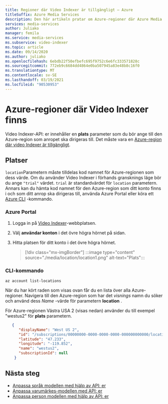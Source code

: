 ```yaml
---
title: Regioner där Video Indexer är tillgängligt – Azure
titleSuffix: Azure Media Services
description: Den här artikeln pratar om Azure-regioner där Azure Media Services Video Indexer är tillgängligt.
services: media-services
author: Juliako
manager: femila
ms.service: media-services
ms.subservice: video-indexer
ms.topic: article
ms.date: 09/14/2020
ms.author: juliako
ms.openlocfilehash: 6ebdb22f50efbefc695f9752c6e6fc333571828c
ms.sourcegitcommit: 772eb9c6684dd4864e0ba507945a83e48b8c16f0
ms.translationtype: MT
ms.contentlocale: sv-SE
ms.lasthandoff: 03/19/2021
ms.locfileid: "90530953"
---
```

# <a name="azure-regions-in-which-video-indexer-exists"></a>Azure-regioner där Video Indexer finns

Video Indexer-API: er innehåller en **plats** parameter som du bör ange till den Azure-region som anropet ska dirigeras till. Det måste vara en [Azure-region där video Indexer är tillgängligt](https://azure.microsoft.com/global-infrastructure/services/?products=cognitive-services&regions=all).

## <a name="locations"></a>Platser

`location`Parametern måste tilldelas kod namnet för Azure-regionen som dess värde. Om du använder Video Indexer i förhands gransknings läge bör du ange `"trial"` värdet. `trial` är standardvärdet för `location` parametern. Annars kan du hämta kod namnet för den Azure-region som ditt konto finns i och som ditt anrop ska dirigeras till, använda Azure Portal eller köra ett [Azure CLI](/cli/azure) -kommando.

### <a name="azure-portal"></a>Azure Portal

1. Logga in på [Video Indexer](https://www.videoindexer.ai/)-webbplatsen.
1. Välj **användar konton** i det övre högra hörnet på sidan.
1. Hitta platsen för ditt konto i det övre högra hörnet.  

    > [!div class="mx-imgBorder"]
    > :::image type="content" source="./media/location/location1.png" alt-text="Plats":::
    
###  <a name="cli-command"></a>CLI-kommando

```azurecli-interactive
az account list-locations
```

När du har kört raden som visas ovan får du en lista över alla Azure-regioner. Navigera till den Azure-region som har det *visnings* namn du söker och använd dess *Name* -värde för parametern **location** .

För Azure-regionen Västra USA 2 (visas nedan) använder du till exempel "westus2" för **plats** parametern.

```json
   {
      "displayName": "West US 2",
      "id": "/subscriptions/00000000-0000-0000-0000-000000000000/locations/westus2",
      "latitude": "47.233",
      "longitude": "-119.852",
      "name": "westus2",
      "subscriptionId": null
    }
```

## <a name="next-steps"></a>Nästa steg

- [Anpassa språk modellen med hjälp av API: er](customize-language-model-with-api.md)
- [Anpassa varumärkes-modellen med API: er](customize-brands-model-with-api.md)
- [Anpassa person modellen med hjälp av API: er](customize-person-model-with-api.md)
